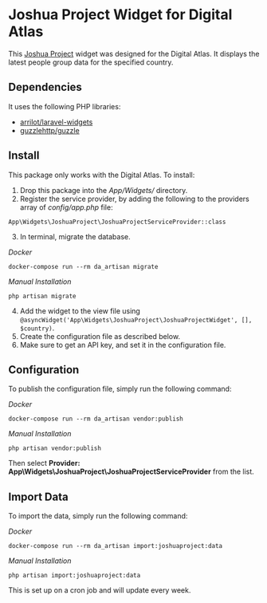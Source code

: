# Joshua Project Widget for Digital Atlas

This [Joshua Project](https://joshuaproject.net/) widget was designed for the Digital Atlas.  It displays the latest people group data for the specified country.

## Dependencies

It uses the following PHP libraries:

- [arrilot/laravel-widgets](https://github.com/arrilot/laravel-widgets)
- [guzzlehttp/guzzle](http://docs.guzzlephp.org/en/stable/)

## Install

This package only works with the Digital Atlas.  To install:

1. Drop this package into the *App/Widgets/* directory.
2. Register the service provider, by adding the following to the providers array of *config/app.php* file:
```
App\Widgets\JoshuaProject\JoshuaProjectServiceProvider::class
```
3. In terminal, migrate the database.

_Docker_
```
docker-compose run --rm da_artisan migrate
```

_Manual Installation_
```
php artisan migrate
```

4. Add the widget to the view file using `@asyncWidget('App\Widgets\JoshuaProject\JoshuaProjectWidget', [], $country)`.
5. Create the configuration file as described below.
6. Make sure to get an API key, and set it in the configuration file.

## Configuration

To publish the configuration file, simply run the following command:

_Docker_
```
docker-compose run --rm da_artisan vendor:publish
```

_Manual Installation_
```
php artisan vendor:publish
```

Then select **Provider: App\Widgets\JoshuaProject\JoshuaProjectServiceProvider** from the list.

## Import Data

To import the data, simply run the following command:

_Docker_
```
docker-compose run --rm da_artisan import:joshuaproject:data
```

_Manual Installation_
```
php artisan import:joshuaproject:data
```

This is set up on a cron job and will update every week.
